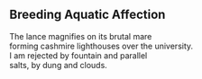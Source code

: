 Breeding Aquatic Affection
--------------------------
The lance magnifies on its brutal mare  
forming cashmire lighthouses over the university.  
I am rejected by fountain and parallel  
salts, by dung and clouds.  
